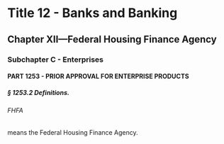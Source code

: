
# Title 12 - Banks and Banking
## Chapter XII—Federal Housing Finance Agency
### Subchapter C - Enterprises
#### PART 1253 - PRIOR APPROVAL FOR ENTERPRISE PRODUCTS
##### § 1253.2 Definitions.
###### FHFA

means the Federal Housing Finance Agency.
